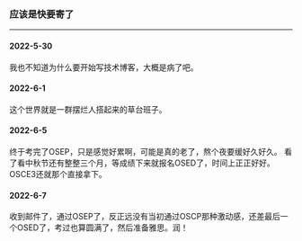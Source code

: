 ### 应该是快要寄了
***

#### 2022-5-30
我也不知道为什么要开始写技术博客，大概是病了吧。
#### 2022-6-1
这个世界就是一群摆烂人搭起来的草台班子。
#### 2022-6-5
终于考完了OSEP，只是感觉好累啊，可能是真的老了，熬个夜要缓好久好久。
看了看中秋节还有整整三个月，等成绩下来就报名OSED了，时间上正正好好。OSCE3还就那个直接拿下。
#### 2022-6-7
收到邮件了，通过OSEP了，反正远没有当初通过OSCP那种激动感，还差最后一个OSED了，考过也算圆满了，然后准备雅思。润！